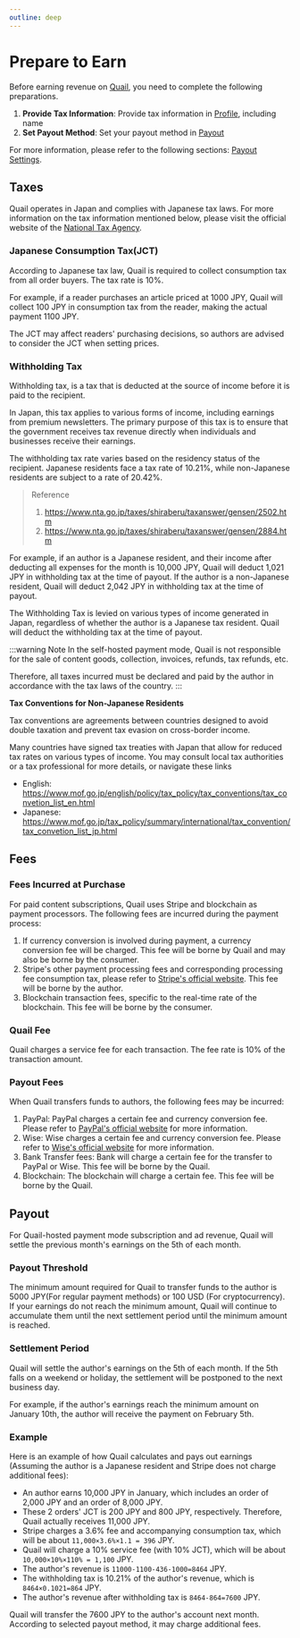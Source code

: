 ```yaml
---
outline: deep
---
```


# Prepare to Earn

Before earning revenue on [Quail](https://quail.ink), you need to complete the following preparations.

1. **Provide Tax Information**: Provide tax information in [Profile](https://quail.ink/dashboard/profile/payout), including name
2. **Set Payout Method**: Set your payout method in [Payout](https://quail.ink/dashboard/profile/payout)

For more information, please refer to the following sections: [Payout Settings](./payout-settings).

## Taxes

Quail operates in Japan and complies with Japanese tax laws. For more information on the tax information mentioned below, please visit the official website of the [National Tax Agency](https://www.nta.go.jp).

### Japanese Consumption Tax(JCT)

According to Japanese tax law, Quail is required to collect consumption tax from all order buyers. The tax rate is 10%.

For example, if a reader purchases an article priced at 1000 JPY, Quail will collect 100 JPY in consumption tax from the reader, making the actual payment 1100 JPY.

The JCT may affect readers' purchasing decisions, so authors are advised to consider the JCT when setting prices.

### Withholding Tax

Withholding tax, is a tax that is deducted at the source of income before it is paid to the recipient.

In Japan, this tax applies to various forms of income, including earnings from premium newsletters. The primary purpose of this tax is to ensure that the government receives tax revenue directly when individuals and businesses receive their earnings.

The withholding tax rate varies based on the residency status of the recipient. Japanese residents face a tax rate of 10.21%, while non-Japanese residents are subject to a rate of 20.42%.

> Reference
>
> 1. https://www.nta.go.jp/taxes/shiraberu/taxanswer/gensen/2502.htm
> 2. https://www.nta.go.jp/taxes/shiraberu/taxanswer/gensen/2884.htm

For example, if an author is a Japanese resident, and their income after deducting all expenses for the month is 10,000 JPY, Quail will deduct 1,021 JPY in withholding tax at the time of payout. If the author is a non-Japanese resident, Quail will deduct 2,042 JPY in withholding tax at the time of payout.

The Withholding Tax is levied on various types of income generated in Japan, regardless of whether the author is a Japanese tax resident. Quail will deduct the withholding tax at the time of payout.

:::warning Note
In the self-hosted payment mode, Quail is not responsible for the sale of content goods, collection, invoices, refunds, tax refunds, etc.

Therefore, all taxes incurred must be declared and paid by the author in accordance with the tax laws of the country.
:::

**Tax Conventions for Non-Japanese Residents**

Tax conventions are agreements between countries designed to avoid double taxation and prevent tax evasion on cross-border income.

Many countries have signed tax treaties with Japan that allow for reduced tax rates on various types of income. You may consult local tax authorities or a tax professional for more details, or navigate these links

- English: https://www.mof.go.jp/english/policy/tax_policy/tax_conventions/tax_convetion_list_en.html
- Japanese: https://www.mof.go.jp/tax_policy/summary/international/tax_convention/tax_convetion_list_jp.html

## Fees

### Fees Incurred at Purchase

For paid content subscriptions, Quail uses Stripe and blockchain as payment processors. The following fees are incurred during the payment process:

1. If currency conversion is involved during payment, a currency conversion fee will be charged. This fee will be borne by Quail and may also be borne by the consumer.
2. Stripe's other payment processing fees and corresponding processing fee consumption tax, please refer to [Stripe's official website](https://stripe.com/en-jp/pricing). This fee will be borne by the author.
3. Blockchain transaction fees, specific to the real-time rate of the blockchain. This fee will be borne by the consumer.

### Quail Fee

Quail charges a service fee for each transaction. The fee rate is 10% of the transaction amount.

### Payout Fees

When Quail transfers funds to authors, the following fees may be incurred:

1. PayPal: PayPal charges a certain fee and currency conversion fee. Please refer to [PayPal's official website](https://www.paypal.com/us/webapps/mpp/paypal-fees) for more information.
2. Wise: Wise charges a certain fee and currency conversion fee. Please refer to [Wise's official website](https://wise.com/jp/pricing/) for more information.
3. Bank Transfer fees: Bank will charge a certain fee for the transfer to PayPal or Wise. This fee will be borne by the Quail.
4. Blockchain: The blockchain will charge a certain fee. This fee will be borne by the Quail.

## Payout

For Quail-hosted payment mode subscription and ad revenue, Quail will settle the previous month's earnings on the 5th of each month.

### Payout Threshold

The minimum amount required for Quail to transfer funds to the author is 5000 JPY(For regular payment methods) or 100 USD (For cryptocurrency). If your earnings do not reach the minimum amount, Quail will continue to accumulate them until the next settlement period until the minimum amount is reached.

### Settlement Period

Quail will settle the author's earnings on the 5th of each month. If the 5th falls on a weekend or holiday, the settlement will be postponed to the next business day.

For example, if the author's earnings reach the minimum amount on January 10th, the author will receive the payment on February 5th.

### Example

Here is an example of how Quail calculates and pays out earnings (Assuming the author is a Japanese resident and Stripe does not charge additional fees):

- An author earns 10,000 JPY in January, which includes an order of 2,000 JPY and an order of 8,000 JPY.
- These 2 orders' JCT is 200 JPY and 800 JPY, respectively. Therefore, Quail actually receives 11,000 JPY.
- Stripe charges a 3.6% fee and accompanying consumption tax, which will be about `11,000×3.6%×1.1 = 396` JPY.
- Quail will charge a 10% service fee (with 10% JCT), which will be about `10,000×10%×110% = 1,100` JPY.
- The author's revenue is `11000-1100-436-1000=8464` JPY.
- The withholding tax is 10.21% of the author's revenue, which is `8464×0.1021=864` JPY.
- The author's revenue after withholding tax is `8464-864=7600` JPY.

Quail will transfer the 7600 JPY to the author's account next month. According to selected payout method, it may charge additional fees.
